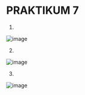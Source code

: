 # PRAKTIKUM 7

1)  
![image](https://github.com/alexandravoit/ANDMETURVE-2024/assets/145194484/d363602a-9c5e-4a41-bead-01242e895f8b)

2)  
![image](https://github.com/alexandravoit/ANDMETURVE-2024/assets/145194484/46cfec71-4ffe-40db-ac36-074b37eec715)

3)  
![image](https://github.com/alexandravoit/ANDMETURVE-2024/assets/145194484/0eed3229-8b23-4252-b905-5a3b0f786d8b)
